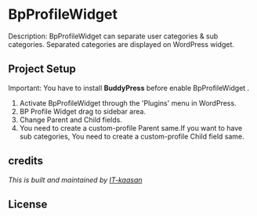 # BpProfileWidget

Description: BpProfileWidget can separate user categories & sub categories.
Separated categories are displayed on WordPress widget.

## Project Setup

Important: You have to install __BuddyPress__ before enable BpProfileWidget .

1. Activate BpProfileWidget through the 'Plugins' menu in WordPress. 
2. BP Profile Widget drag to sidebar area.
3. Change Parent and Child fields.
4. You need to create a custom-profile Parent same.If you want to have sub categories, You need to create a custom-profile Child field same.

## credits
_This is built and maintained by [IT-kaasan](http://www.kaasan.info/)_

## License

